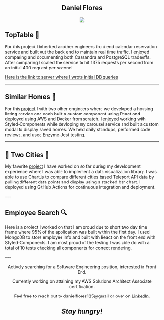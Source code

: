 
<h2 align='center'>Daniel Flores</h2>


<p align='center'>
  <img align='center' src="https://s4.gifyu.com/images/8d621f66f551b6a39072473d52280ff09f332a76b008f691.gif"></a>
</p>

<h2>TopTable 🥃 </h2>

<p>
  For this project I inherited another engineers front end calendar reservation service and built out the back end to maintain real time traffic. I enjoyed comparing and documenting both Cassandra and PostgreSQL tradeoffs. After comparing I scaled the service to hit 1375 requests per second from an initial 400 request per second. 
</p>
<a href="https://github.com/dflores112/bookings-service/blob/master/server/app.js">Here is the link to server where I wrote initial DB queries</a>


---

<h2>Similar Homes 🏡 </h2>

<p>
  For this <a href="https://github.com/dflores112/similarHomes">project</a> I with two other engineers where we developed a housing listing service and each built a custom component using React and deployed using AWS and Docker from scratch. I enjoyed working with Styled-Components while devloping my carousel service and built a custom modal to display saved homes. We held daily standups, performed code reviews, and used Enzyme-Jest testing.
</p>

---
<h2> 🌉 Two Cities 🌉</h2>

<p>
  My favorite <a href="https://github.com/dflores112/TwoCities">project</a> I have worked on so far during my development experience where I was able to implement a data visualization library. I was able to use Chart.js to compare different cities based Teleport API data by pulling different data points and display using a stacked bar chart. I deployed using GitHub Actions for continuous integration and deployment.
</p>
---

<h2> Employee Search 🔍</h2>

<p>
  Here is a <a href="https://github.com/dflores112/EmployeeSearch">project</a> I worked on that I am proud due to short two day time frame where 95% of the application was built within the first day. I used MongoDB to store employee info and built with React on the front end with Styled-Components. I am most proud of the testing I was able do with a total of 10 tests checking all components for correct rendering. 
</p>
---

<p align='center'> Actively searching for a Software Engineering position, interested in Front End. </p>

<p align='center'> Currently working on attaining my AWS Solutions Architect Associate certification. </p>

<p align='center'>Feel free to reach out to danielflores125@gmail or over on <a href="https://www.linkedin.com/in/daniel-flores-52367273/">LinkedIn</a>.</p>

<h2 align='center'><i>Stay hungry!</i></h2>

